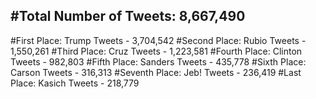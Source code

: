 #Total Number of Tweets: 8,667,490 
---
#First Place: Trump Tweets - 3,704,542
#Second Place: Rubio Tweets - 1,550,261
#Third Place: Cruz Tweets - 1,223,581
#Fourth Place: Clinton Tweets - 982,803
#Fifth Place: Sanders Tweets - 435,778
#Sixth Place: Carson Tweets - 316,313
#Seventh Place: Jeb! Tweets - 236,419
#Last Place: Kasich Tweets - 218,779
